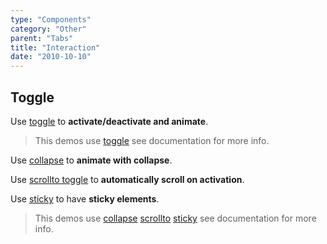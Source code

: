 ```yaml
---
type: "Components"
category: "Other"
parent: "Tabs"
title: "Interaction"
date: "2010-10-10"
---
```


## Toggle

Use [toggle](/components/toggle) to **activate/deactivate and animate**.

> This demos use [toggle](/components/toggle) see documentation for more info.

<demo>
  <div class="gatsby_demo_item" data-iframe="demos/themes/implementation/tabs-implementation-v1">
  </div>
</demo>

Use [collapse](/components/collapse) to **animate with collapse**.

Use [scrollto toggle](/components/scroll-to#toggle) to **automatically scroll on activation**.

Use [sticky](/components/scroll-trigger/sticky) to have **sticky elements**.

> This demos use [collapse](/components/collapse) [scrollto](/components/scroll-to) [sticky](/components/scroll-trigger/sticky) see documentation for more info.

<demo>
  <div class="gatsby_demo_item" data-iframe="demos/themes/implementation/tabs-implementation-v2">
  </div>
</demo>
